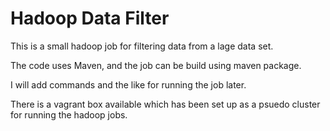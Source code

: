 Hadoop Data Filter
==================

This is a small hadoop job for filtering data from a lage data set.

The code uses Maven, and the job can be build using maven package.

I will add commands and the like for running the job later.

There is a vagrant box available which has been set up as a 
psuedo cluster for running the hadoop jobs.


